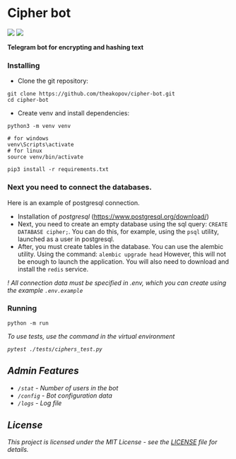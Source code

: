 # Cipher bot
[<img src=https://img.shields.io/badge/Telegram-%40TheCipher__bot-blue>](https://t.me/TheCipher_bot)
<img src=https://img.shields.io/badge/Aiogram-3.0.0b7-blue>

**Telegram bot for encrypting and hashing text**

### Installing

* Clone the git repository:

```
git clone https://github.com/theakopov/cipher-bot.git
cd cipher-bot
```


* Create venv and install dependencies:

```
python3 -m venv venv

# for windows
venv\Scripts\activate
# for linux
source venv/bin/activate

pip3 install -r requirements.txt
```

### Next you need to connect the databases.
Here is an example of postgresql connection.
- Installation of *postgresql* (https://www.postgresql.org/download/)
- Next, you need to create an empty database using the sql query: `CREATE DATABASE cipher;`. You can do this, for example, using the `psql` utility, launched as a user in postgresql.
- After, you must create tables in the database. You can use the alembic utility. Using the command: `alembic upgrade head`
However, this will not be enough to launch the application. You will also need to download and install the `redis` service.

*! All connection data must be specified in .env, which you can create using the example `.env.example`*
### Running

```
python -m run
```
<i>To use tests, use the command in the virtual environment

```pytest ./tests/ciphers_test.py ```

## Admin Features

- ```/stat``` - Number of users in the bot
- ```/config``` - Bot configuration data
- ```/logs``` - Log file
## License

This project is licensed under the MIT License - see the
[LICENSE](https://github.com/theakopov/cipher-bot/blob/main/LICENSE) file for details.
